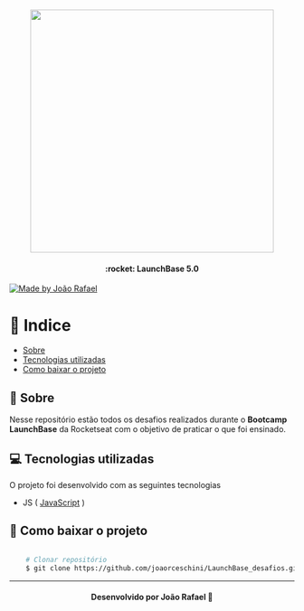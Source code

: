 <h1 align="center">
    <img  width="430px" src="https://ik.imagekit.io/vrynjtmy4n/launchBase-logo_NnKJHVkJb.png">
</h1>

<h4 align="center">
    :rocket: LaunchBase 5.0
</h4>

<p>
    <a href="https://www.linkedin.com/in/jo%C3%A3o-rafael-valarini-r-ceschini-6899831a6/">
        <img alt="Made by João Rafael" src="">
    </a>
</p>

# 📍 Indice 

- [Sobre](#-sobre)
- [Tecnologias utilizadas](#-tecnologias-utilizadas)
- [Como baixar o projeto](#-como-baixar-o-projeto)

## 📑 Sobre

Nesse repositório estão todos os desafios realizados durante o **Bootcamp LaunchBase** da Rocketseat com o objetivo de praticar o que foi ensinado.


## 💻 Tecnologias utilizadas

O projeto foi desenvolvido com as seguintes tecnologias

- JS ( [JavaScript](https://www.javascript.com/) )


## 📂 Como baixar o projeto

```bash

    # Clonar repositório
    $ git clone https://github.com/joaorceschini/LaunchBase_desafios.git

```

---

<h4 align="center">
    Desenvolvido por João Rafael 🧡
</h4>